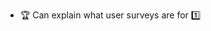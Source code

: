 * <span id="outcome-userSurveys-introduction-one">:trophy: Can explain what user surveys are for :one:</span>

